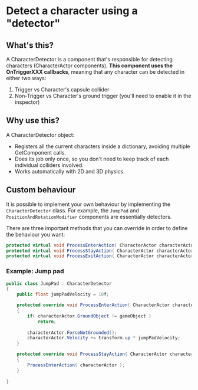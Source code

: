 # Detect a character using a "detector"

## What's this?

A CharacterDetector is a component that's responsible for detecting characters (CharacterActor components). **This component uses the OnTriggerXXX callbacks**, meaning that any character can be detected in either two ways:

1. Trigger vs Character's capsule collider
2. Non-Trigger vs Character's ground trigger (you'll need to enable it in the inspector)

## Why use this?

A CharacterDetector object:

* Registers all the current characters inside a dictionary, avoiding multiple GetComponent calls.
* Does its job only once, so you don't need to keep track of each individual colliders involved.
* Works automatically with 2D and 3D physics.

## Custom behaviour

It is possible to implement your own behaviour by implementing the `CharacterDetector` class. For example, the `JumpPad` and `PositionAndRotationModifier` components are essentially detectors.

There are three important methods that you can override in order to define the behaviour you want:

```csharp
protected virtual void ProcessEnterAction( CharacterActor characterActor ){}
protected virtual void ProcessStayAction( CharacterActor characterActor ){}
protected virtual void ProcessExitAction( CharacterActor characterActor ){}
```

### Example: Jump pad

```csharp
public class JumpPad : CharacterDetector
{
    public float jumpPadVelocity = 10f;

    protected override void ProcessEnterAction( CharacterActor characterActor )
    {
        if( characterActor.GroundObject != gameObject )
            return;
        
        characterActor.ForceNotGrounded();
        characterActor.Velocity += transform.up * jumpPadVelocity;
    }

    protected override void ProcessStayAction( CharacterActor characterActor )
    {
        ProcessEnterAction( characterActor );
    }
    
}
```
